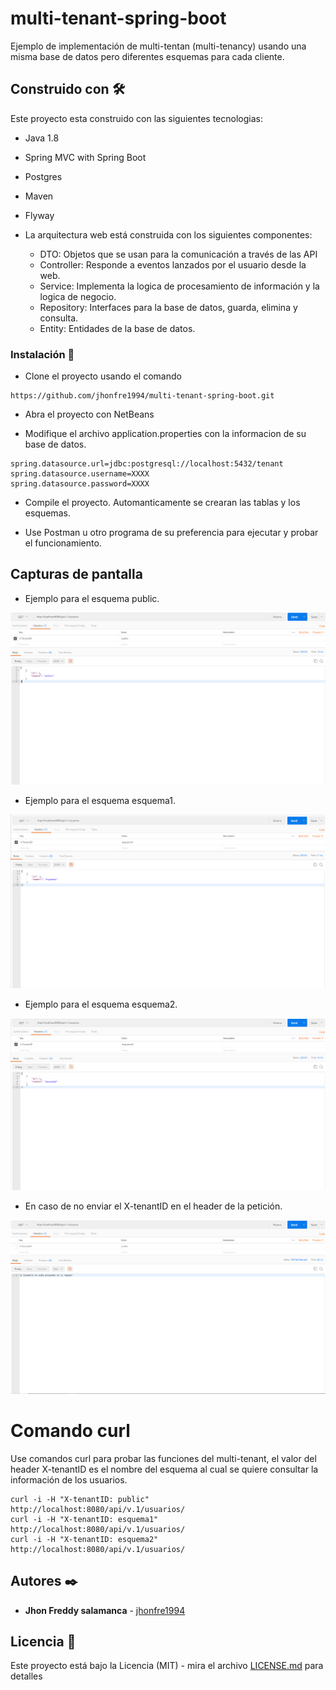 # multi-tenant-spring-boot

Ejemplo de implementación de multi-tentan (multi-tenancy) usando una misma base de datos pero diferentes esquemas para cada cliente.


## Construido con 🛠️

Este proyecto esta construido con las siguientes tecnologias:

* Java 1.8
* Spring MVC with Spring Boot
* Postgres
* Maven
* Flyway

 * La arquitectura web está construida con los siguientes componentes:
   * DTO: Objetos que se usan para la comunicación a través de las API
   * Controller: Responde a eventos lanzados por el usuario desde la web.
   * Service: Implementa la logica de procesamiento de información y la logica de negocio.
   * Repository: Interfaces para la base de datos, guarda, elimina y consulta.
   * Entity: Entidades de la base de datos.
   

### Instalación 🔧

* Clone el proyecto usando el comando

```
https://github.com/jhonfre1994/multi-tenant-spring-boot.git
```

* Abra el proyecto con NetBeans

* Modifique el archivo application.properties con la informacion de su base de datos.

```
spring.datasource.url=jdbc:postgresql://localhost:5432/tenant
spring.datasource.username=XXXX
spring.datasource.password=XXXX
```

* Compile el proyecto. Automanticamente se crearan las tablas y los esquemas.

* Use Postman u otro programa de su preferencia para ejecutar y probar el funcionamiento.

## Capturas de pantalla

* Ejemplo para el esquema public.

![](imagenes/public.PNG)

* Ejemplo para el esquema esquema1.

![](imagenes/esquema1.PNG)

* Ejemplo para el esquema esquema2.

![](imagenes/esquema2.PNG)

* En caso de no enviar el X-tenantID en el header de la  petición.

![](imagenes/noHeader.PNG)

# Comando curl
Use comandos curl para probar las funciones del multi-tenant, el valor del header X-tenantID es el nombre
del esquema al cual se quiere consultar la información de los usuarios.

```
curl -i -H "X-tenantID: public" http://localhost:8080/api/v.1/usuarios/
curl -i -H "X-tenantID: esquema1" http://localhost:8080/api/v.1/usuarios/
curl -i -H "X-tenantID: esquema2" http://localhost:8080/api/v.1/usuarios/
```


## Autores ✒️

* **Jhon Freddy salamanca** - [jhonfre1994](https://github.com/jhonfre1994)

## Licencia 📄

Este proyecto está bajo la Licencia (MIT) - mira el archivo [LICENSE.md](https://github.com/jhonfre1994/multi-tenant-spring-boot/blob/main/LICENSE) para detalles
